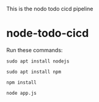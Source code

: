 This is the nodo todo cicd pipeline
# node-todo-cicd

Run these commands:


`sudo apt install nodejs`


`sudo apt install npm`


`npm install`

`node app.js`

